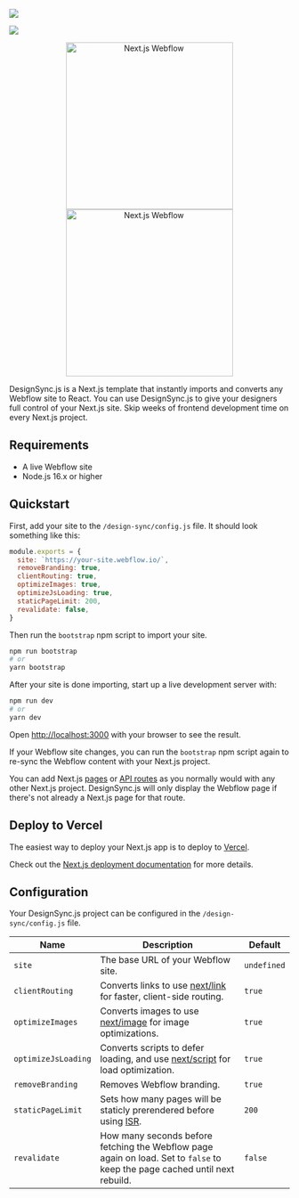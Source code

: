 ![](https://res.cloudinary.com/smarterlabs/image/upload/v1641926311/design-sync/logo.svg#gh-light-mode-only)

![](https://res.cloudinary.com/smarterlabs/image/upload/v1641928102/design-sync/logo-white.svg#gh-dark-mode-only)

<p align="center">
	<img src="https://res.cloudinary.com/smarterlabs/image/upload/v1641926314/design-sync/next-webflow.svg#gh-light-mode-only" alt="Next.js Webflow" width="300" />
	<img src="https://res.cloudinary.com/smarterlabs/image/upload/v1641928102/design-sync/next-webflow-white.svg#gh-dark-mode-only" alt="Next.js Webflow" width="300" />
</p>

DesignSync.js is a Next.js template that instantly imports and converts any Webflow site to React. You can use DesignSync.js to give your designers full control of your Next.js site. Skip weeks of frontend development time on every Next.js project.

## Requirements
- A live Webflow site
- Node.js 16.x or higher

## Quickstart

First, add your site to the `/design-sync/config.js` file. It should look something like this:

```js
module.exports = {
  site: `https://your-site.webflow.io/`,
  removeBranding: true,
  clientRouting: true,
  optimizeImages: true,
  optimizeJsLoading: true,
  staticPageLimit: 200,
  revalidate: false,
}
```

Then run the `bootstrap` npm script to import your site.

```bash
npm run bootstrap
# or
yarn bootstrap
```

After your site is done importing, start up a live development server with:

```bash
npm run dev
# or
yarn dev
```

Open [http://localhost:3000](http://localhost:3000) with your browser to see the result.

If your Webflow site changes, you can run the `bootstrap` npm script again to re-sync the Webflow content with your Next.js project.

You can add Next.js [pages](https://nextjs.org/docs/basic-features/pages) or [API routes](https://nextjs.org/docs/api-routes/introduction) as you normally would with any other Next.js project. DesignSync.js will only display the Webflow page if there's not already a Next.js page for that route.

## Deploy to Vercel

The easiest way to deploy your Next.js app is to deploy to [Vercel](https://vercel.com/new).

Check out the [Next.js deployment documentation](https://nextjs.org/docs/deployment) for more details.

## Configuration

Your DesignSync.js project can be configured in the `/design-sync/config.js` file.

| Name                | Description                                                                                                                 | Default     |
|---------------------|-----------------------------------------------------------------------------------------------------------------------------|-------------|
| `site`              | The base URL of your Webflow site.                                                                                          | `undefined` |
| `clientRouting`     | Converts links to use [next/link](https://nextjs.org/docs/api-reference/next/link) for faster, client-side routing.                                                          | `true`      |
| `optimizeImages`    | Converts images to use [next/image](https://nextjs.org/docs/api-reference/next/image) for image optimizations.                                                                | `true`      |
| `optimizeJsLoading` | Converts scripts to defer loading, and use [next/script](https://nextjs.org/docs/basic-features/script) for load optimization.                                             | `true`      |
| `removeBranding`    | Removes Webflow branding.                                                                                                   | `true`      |
| `staticPageLimit`   | Sets how many pages will be staticly prerendered before using [ISR](https://vercel.com/docs/concepts/next.js/incremental-static-regeneration).                                                          | `200`         |
| `revalidate`        | How many seconds before fetching the Webflow page again on load. Set to `false` to keep the page cached until next rebuild. | `false`     |